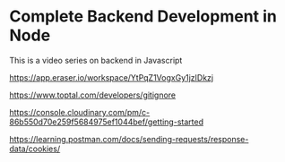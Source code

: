 # Complete Backend Development in Node

This is a video series on backend in Javascript

<!-- Data Model Diagram -->
https://app.eraser.io/workspace/YtPqZ1VogxGy1jzIDkzj


<!-- Git Ignore Generator -->
https://www.toptal.com/developers/gitignore

<!-- Cloudinary -->
https://console.cloudinary.com/pm/c-86b550d70e259f5684975ef1044bef/getting-started

<!-- #888787 -->

<!-- Postman cookie -->
https://learning.postman.com/docs/sending-requests/response-data/cookies/